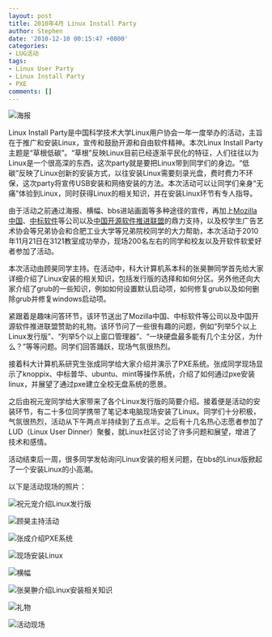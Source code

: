 ```yaml
---
layout: post
title: 2010年4月 Linux Install Party
author: Stephen
date: '2010-12-10 00:15:47 +0800'
categories:
- LUG活动
tags:
- Linux User Party
- Linux Install Party
- PXE
comments: []
---
```


![海报](http://hfs.mirrors.asia/e9fcecf67dbc74cb6de3df72d15244e6bf5819fa5c23569b4ef6aa30fb924461?type=image/jpeg)

Linux Install Party是中国科学技术大学Linux用户协会一年一度举办的活动，主旨在于推广和安装Linux，宣传和鼓励开源和自由软件精神。本次Linux Install Party主题是“草根低碳”。“草根”反映Linux目前已经逐渐平民化的特征，人们往往以为Linux是一个很高深的东西，这次party就是要把Linux带到同学们的身边。“低碳”反映了Linux创新的安装方式，以往安装Linux需要刻录光盘，费时费力不环保，这次party将宣传USB安装和网络安装的方法。本次活动可以让同学们亲身“无痛”体验到Linux，同时获得Linux的相关知识，并在安装Linux环节有专人指导。

由于活动之前通过海报、横幅、bbs进站画面等多种途径的宣传，再加上[Mozilla中国](http://www.mozillaonline.com/)、[中标软件](http://www.cs2c.com.cn/)等公司以及[中国开源软件推进联盟](http://www.oss.org.cn/)的鼎力支持，以及校学生广告艺术协会等兄弟协会和合肥工业大学等兄弟院校同学的大力帮助，本次活动于2010年11月21日在3121教室成功举办，现场200名左右的同学和校友以及开软件软爱好者参加了活动。

本次活动由顾昊同学主持。在活动中，科大计算机系本科的张昊翀同学首先给大家详细介绍了Linux安装的相关知识，包括发行版的选择和如何分区。另外他还向大家介绍了grub的一些知识，例如如何设置默认启动项，如何修复grub以及如何删除grub并修复windows启动项。

紧跟着是趣味问答环节，该环节送出了Mozilla中国、中标软件等公司以及中国开源软件推进联盟赞助的礼物。该环节问了一些很有趣的问题，例如“列举5个以上Linux发行版”、“列举5个以上窗口管理器”、“一块硬盘最多能有几个主分区，为什么？”等等问题。同学们回答踊跃，现场气氛很热烈。

接着科大计算机系研究生张成同学给大家介绍并演示了PXE系统。张成同学现场显示了knoppix、中标普华、ubuntu、mint等操作系统，介绍了如何通过pxe安装linux，并展望了通过pxe建立全校无盘系统的愿景。

之后由祝元宠同学给大家带来了各个Linux发行版的简要介绍。接着便是活动的安装环节，有二十多位同学携带了笔记本电脑现场安装了Linux。同学们十分积极，气氛很热烈，活动从下午两点半持续到了五点半。之后有十几名热心志愿者参加了LUD（Linux User Dinner）聚餐，就Linux社区讨论了许多问题和展望，增进了技术和感情。

活动结束后一周，很多同学发帖询问Linux安装的相关问题，在bbs的Linux版掀起了一个安装Linux的小高潮。

以下是活动现场的照片：

![祝元宠介绍Linux发行版](http://hfs.mirrors.asia/050768c1a25a4ce156b0b21ee9f7269e2871e612077f41f91bd9bb5d93dbb32d?type=image/jpeg)

![顾昊主持活动](http://hfs.mirrors.asia/3e26470d816656f34867e95b1f9672b4000f5f5dfdbe67d4a6752e30bb8721bc?type=image/jpeg)

![张成介绍PXE系统](http://hfs.mirrors.asia/97521c40f1ad1a1421128eaa7a67f8342274d3e775558219b73d64505a679320?type=image/jpeg)

![现场安装Linux](http://hfs.mirrors.asia/48ba77eda9293a419359cc3cfda0b00ffa2a34e84979fd977289a04aacffa3f9?type=image/jpeg)

![横幅](http://hfs.mirrors.asia/7a7d0c53ff4c681df1e0cf3ee9edc89a82d47ca91d06717828deb940baad95af?type=image/jpeg)

![张昊翀介绍Linux安装相关知识](http://hfs.mirrors.asia/c07e678cc72ca8076e21c13adf3f81a4d56f5a79ef922bb2279c618e1c64ff92?type=image/jpeg)

![礼物](http://hfs.mirrors.asia/66a1f94db4eab8a52599ccf6d70f17ecb32cb2beaeb8aa1b7cc17d9dfbb1da72?type=image/jpeg)

![活动现场](http://hfs.mirrors.asia/6622009a63b67470f260513fb0978d2f93897dd5040ec03e31be6c587d0ee725?type=image/jpeg)
